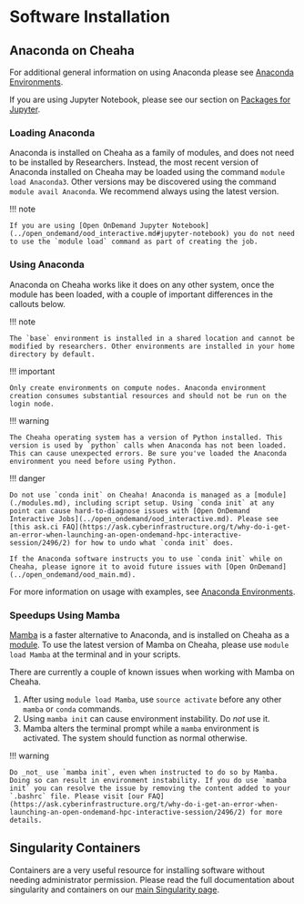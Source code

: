 # Software Installation

## Anaconda on Cheaha

For additional general information on using Anaconda please see [Anaconda Environments](../../workflow_solutions/using_anaconda.md).

If you are using Jupyter Notebook, please see our section on [Packages for Jupyter](../../workflow_solutions/using_anaconda.md#packages-for-jupyter).

### Loading Anaconda

Anaconda is installed on Cheaha as a family of modules, and does not need to be installed by Researchers. Instead, the most recent version of Anaconda installed on Cheaha may be loaded using the command `module load Anaconda3`. Other versions may be discovered using the command `module avail Anaconda`. We recommend always using the latest version.

<!-- markdownlint-disable MD046 -->
!!! note

    If you are using [Open OnDemand Jupyter Notebook](../open_ondemand/ood_interactive.md#jupyter-notebook) you do not need to use the `module load` command as part of creating the job.
<!-- markdownlint-enable MD046 -->

### Using Anaconda

Anaconda on Cheaha works like it does on any other system, once the module has been loaded, with a couple of important differences in the callouts below.

<!-- markdownlint-disable MD046 -->
!!! note

    The `base` environment is installed in a shared location and cannot be modified by researchers. Other environments are installed in your home directory by default.
<!-- markdownlint-enable MD046 -->

<!-- markdownlint-disable MD046 -->
!!! important

    Only create environments on compute nodes. Anaconda environment creation consumes substantial resources and should not be run on the login node.
<!-- markdownlint-enable MD046 -->

<!-- markdownlint-disable MD046 -->
!!! warning

    The Cheaha operating system has a version of Python installed. This version is used by `python` calls when Anaconda has not been loaded. This can cause unexpected errors. Be sure you've loaded the Anaconda environment you need before using Python.
<!-- markdownlint-enable MD046 -->

<!-- markdownlint-disable MD046 -->
!!! danger

    Do not use `conda init` on Cheaha! Anaconda is managed as a [module](./modules.md), including script setup. Using `conda init` at any point can cause hard-to-diagnose issues with [Open OnDemand Interactive Jobs](../open_ondemand/ood_interactive.md). Please see [this ask.ci FAQ](https://ask.cyberinfrastructure.org/t/why-do-i-get-an-error-when-launching-an-open-ondemand-hpc-interactive-session/2496/2) for how to undo what `conda init` does.

    If the Anaconda software instructs you to use `conda init` while on Cheaha, please ignore it to avoid future issues with [Open OnDemand](../open_ondemand/ood_main.md).
<!-- markdownlint-disable MD046 -->

For more information on usage with examples, see [Anaconda Environments](../../workflow_solutions/using_anaconda.md).

### Speedups Using Mamba

[Mamba](../../workflow_solutions/using_anaconda.md#speeding-things-up-with-mamba) is a faster alternative to Anaconda, and is installed on Cheaha as a [module](modules.md). To use the latest version of Mamba on Cheaha, please use `module load Mamba` at the terminal and in your scripts.

There are currently a couple of known issues when working with Mamba on Cheaha.

1. After using `module load Mamba`, use `source activate` before any other `mamba` or `conda` commands.
2. Using `mamba init` can cause environment instability. Do _not_ use it.
3. Mamba alters the terminal prompt while a `mamba` environment is activated. The system should function as normal otherwise.

<!-- markdownlint-disable MD046 -->
!!! warning

    Do _not_ use `mamba init`, even when instructed to do so by Mamba. Doing so can result in environment instability. If you do use `mamba init` you can resolve the issue by removing the content added to your `.bashrc` file. Please visit [our FAQ](https://ask.cyberinfrastructure.org/t/why-do-i-get-an-error-when-launching-an-open-ondemand-hpc-interactive-session/2496/2) for more details.
<!-- markdownlint-enable MD046 -->

## Singularity Containers

Containers are a very useful resource for installing software without needing administrator permission. Please read the full documentation about singularity and containers on our [main Singularity page](../../workflow_solutions/getting_containers.md#containers-on-cheaha).
